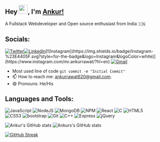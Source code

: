 <!---
Beast71421/Beast71421 is a ✨ special ✨ repository because its `README.md` (this file) appears on your GitHub profile.
You can click the Preview link to take a look at your changes.
--->
## Hey <img src="https://github.com/TheDudeThatCode/TheDudeThatCode/blob/master/Assets/Hi.gif" width="29">, I'm [Ankur!](https://linkfree.eddiehub.io/Ankurrawat-12) 

A Fullstack Webdeveloper and Open source enthusiast from India :india:

## Socials:

[![Twitter](https://img.shields.io/badge/Twitter-%231DA1F2.svg?style=for-the-badge&logo=Twitter&logoColor=white)](https://twitter.com/ankurrawat816)[![LinkedIn](https://img.shields.io/badge/linkedin-%230077B5.svg?style=for-the-badge&logo=linkedin&logoColor=white)]([https://www.linkedin.com/in/anshu-kumar-pathak/](https://www.linkedin.com/in/ankur-rawat-180999203/))[![Instagram](https://img.shields.io/badge/Instagram-%23E4405F.svg?style=for-the-badge&logo=Instagram&logoColor=white)](https://www.instagram.com/mr.ankurrawat/?hl=en) [![Gmail](https://img.shields.io/badge/Gmail-D14836?style=for-the-badge&logo=gmail&logoColor=white)](mailto:ankurrawat620@gmail.com)


- Most used line of code  `git commit -m "Initial Commit"`
- 📫 How to reach me: ankurrawat620@gmail.com.
- 😄 Pronouns: He/His

## Languages and Tools:

 ![JavaScript](https://img.shields.io/badge/javascript-%23323330.svg?style=for-the-badge&logo=javascript&logoColor=%23F7DF1E)
 ![NodeJS](https://img.shields.io/badge/node.js-6DA55F?style=for-the-badge&logo=node.js&logoColor=white) 
 ![MongoDB](https://img.shields.io/badge/MongoDB-%234ea94b.svg?style=for-the-badge&logo=mongodb&logoColor=white)
 ![NPM](https://img.shields.io/badge/NPM-%23000000.svg?style=for-the-badge&logo=npm&logoColor=white)
![React](https://img.shields.io/badge/react-%2320232a.svg?style=for-the-badge&logo=react&logoColor=%2361DAFB)
![C](https://img.shields.io/badge/c-%2300599C.svg?style=for-the-badge&logo=c&logoColor=white)
![HTML5](https://img.shields.io/badge/html-%23E34F26.svg?style=for-the-badge&logo=html5&logoColor=white)
![CSS3](https://img.shields.io/badge/css-%231572B6.svg?style=for-the-badge&logo=css3&logoColor=white)
![bootstrap](https://img.shields.io/badge/Bootstrap-563D7C?style=for-the-badge&logo=bootstrap&logoColor=white)
![Git](https://img.shields.io/badge/git-%23F05033.svg?style=for-the-badge&logo=git&logoColor=white)
![C++](https://img.shields.io/badge/C%2B%2B-00599C?style=for-the-badge&logo=c%2B%2B&logoColor=white)
![Express](https://img.shields.io/badge/Express.js-000000?style=for-the-badge&logo=express&logoColor=white)
![jQuery](https://img.shields.io/badge/jquery-%230769AD.svg?style=for-the-badge&logo=jquery&logoColor=white)


  <!-- ![visitors](https://visitor-badge.glitch.me/badge?page_id=Ankurrawat-12.Ankurrawat-12&left_color=grey&right_color=blue) -->
  ![Ankur's GitHub stats](https://github-readme-stats.vercel.app/api?username=Ankurrawat-12&show_icons=true&theme=tokyonight)
  ![Ankurs's GitHub stats](https://github-readme-stats.vercel.app/api/top-langs?username=Ankurrawat-12&show_icons=true&locale=en&layout=compact&theme=onedark)
  
[![GitHub Streak](https://streak-stats.demolab.com?user=Ankurrawat-12&theme=vue-dark&hide_border=true&border_radius=5.2)](https://git.io/streak-stats)
